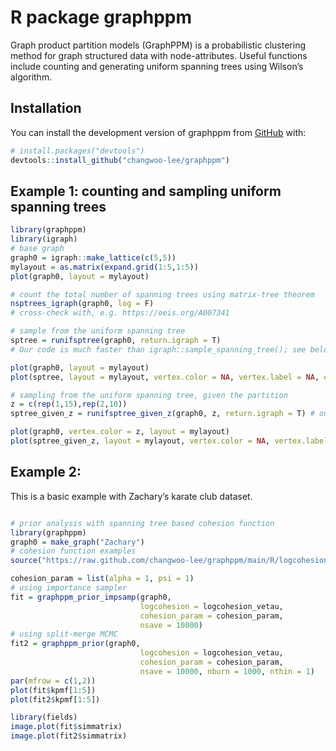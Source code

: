 
<!-- README.md is generated from README.Rmd. Please edit that file -->

# R package graphppm

<!-- badges: start -->
<!-- badges: end -->

Graph product partition models (GraphPPM) is a probabilistic clustering
method for graph structured data with node-attributes. Useful functions
include counting and generating uniform spanning trees using Wilson’s
algorithm.

## Installation

You can install the development version of graphppm from
[GitHub](https://github.com/) with:

``` r
# install.packages("devtools")
devtools::install_github("changwoo-lee/graphppm")
```

## Example 1: counting and sampling uniform spanning trees

``` r
library(graphppm)
library(igraph)
# base graph
graph0 = igraph::make_lattice(c(5,5))
mylayout = as.matrix(expand.grid(1:5,1:5))
plot(graph0, layout = mylayout)

# count the total number of spanning trees using matrix-tree theorem
nsptrees_igraph(graph0, log = F)
# cross-check with, e.g. https://oeis.org/A007341

# sample from the uniform spanning tree 
sptree = runifsptree(graph0, return.igraph = T) 
# Our code is much faster than igraph::sample_spanning_tree(); see below benchmark

plot(graph0, layout = mylayout)
plot(sptree, layout = mylayout, vertex.color = NA, vertex.label = NA, edge.color = "red", edge.width = 2,  add = T)

# sampling from the uniform spanning tree, given the partition 
z = c(rep(1,15),rep(2,10))
sptree_given_z = runifsptree_given_z(graph0, z, return.igraph = T) # output: (n-1) x 2 matrix of edge list

plot(graph0, vertex.color = z, layout = mylayout)
plot(sptree_given_z, layout = mylayout, vertex.color = NA, vertex.label = NA, edge.color = "red", edge.width = 2, add = T)
```

## Example 2:

This is a basic example with Zachary’s karate club dataset.

``` r

# prior analysis with spanning tree based cohesion function 
library(graphppm)
graph0 = make_graph("Zachary")
# cohesion function examples
source("https://raw.github.com/changwoo-lee/graphppm/main/R/logcohesions.R")

cohesion_param = list(alpha = 1, psi = 1)
# using importance sampler
fit = graphppm_prior_impsamp(graph0, 
                             logcohesion = logcohesion_vetau, 
                             cohesion_param = cohesion_param, 
                             nsave = 10000)
# using split-merge MCMC
fit2 = graphppm_prior(graph0, 
                             logcohesion = logcohesion_vetau, 
                             cohesion_param = cohesion_param, 
                             nsave = 10000, nburn = 1000, nthin = 1)
par(mfrow = c(1,2))
plot(fit$kpmf[1:5])
plot(fit2$kpmf[1:5])

library(fields)
image.plot(fit$simmatrix)
image.plot(fit2$simmatrix)
```
